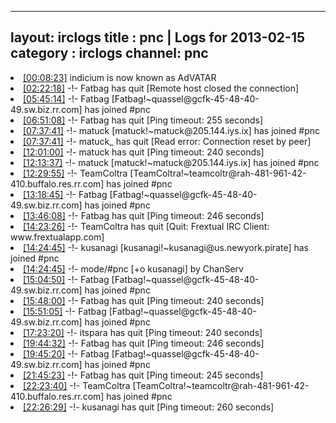 
---
layout: irclogs
title : pnc | Logs for 2013-02-15
category : irclogs
channel: pnc
---
<li class="logitem"><a href="#00:08:23" name="00:08:23" class="time">[00:08:23]</a> <span class="nick">indicium</span> is now known as <span class="nick">AdVATAR</span> </li>
<li class="logitem"><a href="#02:22:18" name="02:22:18" class="time">[02:22:18]</a> -!- <span class="quit">Fatbag</span> has quit [Remote host closed the connection] </li>
<li class="logitem"><a href="#05:45:14" name="05:45:14" class="time">[05:45:14]</a> -!- <span class="join">Fatbag</span> [Fatbag!~quassel@gcfk-45-48-40-49.sw.biz.rr.com] has joined #pnc </li>
<li class="logitem"><a href="#06:51:08" name="06:51:08" class="time">[06:51:08]</a> -!- <span class="quit">Fatbag</span> has quit [Ping timeout: 255 seconds] </li>
<li class="logitem"><a href="#07:37:41" name="07:37:41" class="time">[07:37:41]</a> -!- <span class="join">matuck</span> [matuck!~matuck@205.144.iys.ix] has joined #pnc </li>
<li class="logitem"><a href="#07:37:41" name="07:37:41" class="time">[07:37:41]</a> -!- <span class="quit">matuck_</span> has quit [Read error: Connection reset by peer] </li>
<li class="logitem"><a href="#12:01:00" name="12:01:00" class="time">[12:01:00]</a> -!- <span class="quit">matuck</span> has quit [Ping timeout: 240 seconds] </li>
<li class="logitem"><a href="#12:13:37" name="12:13:37" class="time">[12:13:37]</a> -!- <span class="join">matuck</span> [matuck!~matuck@205.144.iys.ix] has joined #pnc </li>
<li class="logitem"><a href="#12:29:55" name="12:29:55" class="time">[12:29:55]</a> -!- <span class="join">TeamColtra</span> [TeamColtra!~teamcoltr@rah-481-961-42-410.buffalo.res.rr.com] has joined #pnc </li>
<li class="logitem"><a href="#13:18:45" name="13:18:45" class="time">[13:18:45]</a> -!- <span class="join">Fatbag</span> [Fatbag!~quassel@gcfk-45-48-40-49.sw.biz.rr.com] has joined #pnc </li>
<li class="logitem"><a href="#13:46:08" name="13:46:08" class="time">[13:46:08]</a> -!- <span class="quit">Fatbag</span> has quit [Ping timeout: 246 seconds] </li>
<li class="logitem"><a href="#14:23:26" name="14:23:26" class="time">[14:23:26]</a> -!- <span class="quit">TeamColtra</span> has quit [Quit: Frextual IRC Client: www.frextualapp.com] </li>
<li class="logitem"><a href="#14:24:45" name="14:24:45" class="time">[14:24:45]</a> -!- <span class="join">kusanagi</span> [kusanagi!~kusanagi@us.newyork.pirate] has joined #pnc </li>
<li class="logitem"><a href="#14:24:45" name="14:24:45" class="time">[14:24:45]</a> -!- mode/<span class="mode">#pnc</span> [+o kusanagi] by ChanServ </li>
<li class="logitem"><a href="#15:04:50" name="15:04:50" class="time">[15:04:50]</a> -!- <span class="join">Fatbag</span> [Fatbag!~quassel@gcfk-45-48-40-49.sw.biz.rr.com] has joined #pnc </li>
<li class="logitem"><a href="#15:48:00" name="15:48:00" class="time">[15:48:00]</a> -!- <span class="quit">Fatbag</span> has quit [Ping timeout: 240 seconds] </li>
<li class="logitem"><a href="#15:51:05" name="15:51:05" class="time">[15:51:05]</a> -!- <span class="join">Fatbag</span> [Fatbag!~quassel@gcfk-45-48-40-49.sw.biz.rr.com] has joined #pnc </li>
<li class="logitem"><a href="#17:23:20" name="17:23:20" class="time">[17:23:20]</a> -!- <span class="quit">itspara</span> has quit [Ping timeout: 240 seconds] </li>
<li class="logitem"><a href="#19:44:32" name="19:44:32" class="time">[19:44:32]</a> -!- <span class="quit">Fatbag</span> has quit [Ping timeout: 246 seconds] </li>
<li class="logitem"><a href="#19:45:20" name="19:45:20" class="time">[19:45:20]</a> -!- <span class="join">Fatbag</span> [Fatbag!~quassel@gcfk-45-48-40-49.sw.biz.rr.com] has joined #pnc </li>
<li class="logitem"><a href="#21:45:23" name="21:45:23" class="time">[21:45:23]</a> -!- <span class="quit">Fatbag</span> has quit [Ping timeout: 245 seconds] </li>
<li class="logitem"><a href="#22:23:40" name="22:23:40" class="time">[22:23:40]</a> -!- <span class="join">TeamColtra</span> [TeamColtra!~teamcoltr@rah-481-961-42-410.buffalo.res.rr.com] has joined #pnc </li>
<li class="logitem"><a href="#22:26:29" name="22:26:29" class="time">[22:26:29]</a> -!- <span class="quit">kusanagi</span> has quit [Ping timeout: 260 seconds] </li>


